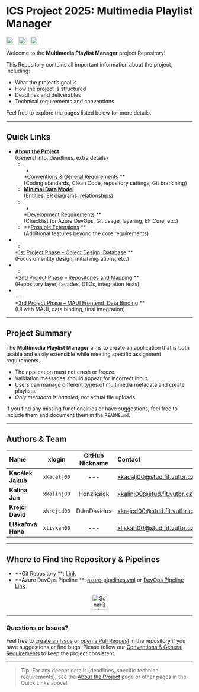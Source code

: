 # ICS Project 2025: Multimedia Playlist Manager

<p>
  <!-- Azure DevOps Build Status -->
  <a href="https://dev.azure.com/ics-2025-xkalinj00/ics-team-project/_build?definitionId=2" style="text-decoration:none;">
    <img 
      src="https://dev.azure.com/ics-2025-xkalinj00/ics-team-project/_apis/build/status/2?branchName=main"
      alt="Azure DevOps Build Status"
      style="height:1.5em; vertical-align:middle;"
    />
  </a>
  &nbsp;
  <!-- SonarQube Cloud Quality Gate Status Badge -->
  <a href="https://sonarcloud.io/summary/new_code?id=ics-2025-xkalinj00_ics-team-project" style="text-decoration:none;">
    <img 
      src="https://sonarcloud.io/api/project_badges/quality_gate?project=ics-2025-xkalinj00_ics-team-project&token=6ca5d853ec895f961586c01226a070c5ef118fae"
      alt="SonarQube Cloud Quality Gate"
      style="height:1.5em; vertical-align:middle;"
    />
  </a>
  &nbsp;
  <a href="https://www.gnu.org/licenses/gpl-3.0" style="text-decoration:none;">
    <img 
      src="https://img.shields.io/badge/License-GPLv3-blue.svg"
      alt="License: GNU GPL v3"
      style="height:1.5em; vertical-align:middle;"
    />
  </a>
</p>

Welcome to the **Multimedia Playlist Manager** project Repository!

This Repository contains all important information about the project, including:

- What the project’s goal is
- How the project is structured
- Deadlines and deliverables
- Technical requirements and conventions

Feel free to explore the pages listed below for more details.

---

## Quick Links

- **[About the Project](/Home-Page/About-the-Project)**  
  (General info, deadlines, extra details)
  - *
    *[Conventions & General Requirements](/Home-Page/About-the-Project/Conventions-&-General-Requirements)
    **  
    (Coding standards, Clean Code, repository settings, Git branching)
  - **[Minimal Data Model](/Home-Page/About-the-Project/Minimal-Data-Model)**  
    (Entities, ER diagrams, relationships)
  - *
    *[Development Requirements](/Home-Page/About-the-Project/Development-Requirements)
    **  
    (Checklist for Azure DevOps, Git usage, layering, EF Core, etc.)
  - **[Possible Extensions](/Home-Page/About-the-Project/Possible-Extensions)
    **  
    (Additional features beyond the core requirements)
- *
  *[1st Project Phase – Object Design, Database](/Home-Page/1st-Project-Phase-–-Object-Design,-Database)
  **  
  (Focus on entity design, initial migrations, etc.)
- *
  *[2nd Project Phase – Repositories and Mapping](/Home-Page/2nd-Project-Phase-–-Repositories-and-Mapping)
  **  
  (Repository layer, facades, DTOs, integration tests)
- *
  *[3rd Project Phase – MAUI Frontend, Data Binding](/Home-Page/3rd-Project-Phase-–-MAUI-Frontend,-Data-Binding)
  **  
  (UI with MAUI, data binding, final integration)

---

## Project Summary

The **Multimedia Playlist Manager** aims to create an application that is both
usable and easily extensible while meeting specific assignment requirements.

- The application must not crash or freeze.
- Validation messages should appear for incorrect input.
- Users can manage different types of multimedia metadata and create playlists.
- *Only metadata is handled*, not actual file uploads.

If you find any missing functionalities or have suggestions, feel free to
include them and document them in the `README.md`.

---

## Authors & Team

| **Name**           | **xlogin**  | **GitHub Nickname** | **Contact**                                                          |
|:-------------------|:-----------:|:-------------------:|:---------------------------------------------------------------------|
| **Kacálek Jakub**  | `xkacalj00` |         ---         | [xkacalj00@stud.fit.vutbr.cz)](mailto:xkacalj0000@stud.fit.vutbr.cz) |
| **Kalina Jan**     | `xkalinj00` |     Honziksick      | [xkalinj00@stud.fit.vutbr.cz)](mailto:xkalinj00@stud.fit.vutbr.cz)   |
| **Krejčí David**   | `xkrejcd00` |     DJmDavidus      | [xkrejcd00@stud.fit.vutbr.cz](mailto:xkrejcd00@stud.fit.vutbr.cz)    |
| **Liškařová Hana** | `xliskah00` |         ---         | [xliskah00@stud.fit.vutbr.cz)](mailto:xliskah00@stud.fit.vutbr.cz)   |

---

## Where to Find the Repository & Pipelines

- **Git Repository
  **: [Link](https://dev.azure.com/ics-2025-xkalinj00/_git/ics-team-project?path=%2F&version=GBmain&_a=contents)
- **Azure DevOps Pipeline
  **: [azure-pipelines.yml](https://dev.azure.com/ics-2025-xkalinj00/_git/ics-team-project?path=/azure-pipelines.yml&version=GBmain&_a=contents)
  or [DevOps Pipeline Link](https://dev.azure.com/ics-2025-xkalinj00/ics-team-project/_build)

<p align="center">
  <a href="https://sonarcloud.io/summary/new_code?id=ics-2025-xkalinj00_ics-team-project">
    <img 
      src="https://sonarcloud.io/images/project_badges/sonarcloud-light.svg"
      alt="SonarQube Cloud"
      style="height:3em;
      vertical-align:middle;"
    />
  </a>
</p>

---

### Questions or Issues?

Feel free
to [create an Issue](https://dev.azure.com/ics-2025-xkalinj00/ics-team-project/_workitems/create/Impediment)
or [open a Pull Request](https://dev.azure.com/ics-2025-xkalinj00/ics-team-project/_git/ics-team-project/pullrequests?_a=mine)
in the repository if you have suggestions or find bugs. Please follow
our [Conventions & General Requirements](/Home-Page/About-the-Project/Conventions-&-General-Requirements)
to keep the project consistent.

---

> **Tip:** For any deeper details (deadlines, specific technical requirements),
> see the [About the Project](/Home-Page/About-the-Project) page or other pages in
> the Quick Links above!

